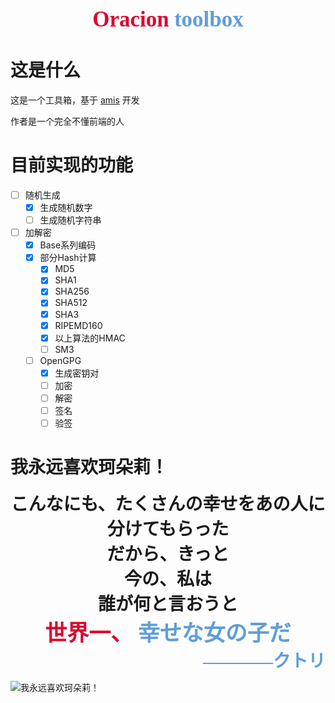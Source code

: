 <div class style="text-align:center; font-size:2.5em; font-weight:700">
<span lang="ja" style="font-family:A-OTF A1 Mincho Std,Yu Mincho,MS Mincho,serif; color:#DA0730">Oracion</span>
<span lang="ja" style="font-family:A-OTF A1 Mincho Std,Yu Mincho,MS Mincho,serif; color:#609ED7">toolbox</span>
</div>

# 这是什么
这是一个工具箱，基于 [amis](https://aisuda.bce.baidu.com/amis/) 开发

作者是一个完全不懂前端的人
# 目前实现的功能
- [ ] 随机生成
    - [x] 生成随机数字
    - [ ] 生成随机字符串
- [ ] 加解密
    - [x] Base系列编码
    - [x] 部分Hash计算
        - [x] MD5
        - [x] SHA1
        - [x] SHA256
        - [x] SHA512
        - [x] SHA3
        - [x] RIPEMD160
        - [x] 以上算法的HMAC
        - [ ] SM3
    - [ ] OpenGPG
        - [x] 生成密钥对
        - [ ] 加密
        - [ ] 解密
        - [ ] 签名
        - [ ] 验签
# 我永远喜欢珂朵莉！
<div class style="text-align:center; font-size:2.0em; font-weight:700">
<span lang="ja" style="font-family:A-OTF A1 Mincho Std,Yu Mincho,SimSun,serif">こんなにも、たくさんの幸せをあの人に分けてもらった<br />だから、きっと<br />今の、私は<br />誰が何と言おうと</span>
</div>
<div class style="text-align:center; font-size:2.5em; font-weight:700">
<span lang="ja" style="font-family:A-OTF A1 Mincho Std,Yu Mincho,MS Mincho,serif; color:#DA0730">世界一、</span>
<span lang="ja" style="font-family:A-OTF A1 Mincho Std,Yu Mincho,MS Mincho,serif; color:#609ED7">幸せな女の子だ</span>
</div>
<div class style="text-align:right; font-size:2em; font-weight:700">
<span lang="ja" style="font-family:A-OTF A1 Mincho Std,Yu Mincho,MS Mincho,serif; color:#609ED7">————クトリ</span>
</div>

![我永远喜欢珂朵莉！](https://gitee.com/aiskikan/lizzhh-toolbox/raw/main/static/image/2.png)